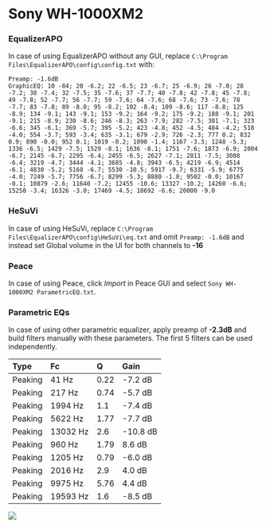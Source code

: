 # Sony WH-1000XM2

### EqualizerAPO
In case of using EqualizerAPO without any GUI, replace `C:\Program Files\EqualizerAPO\config\config.txt`
with:
```
Preamp: -1.6dB
GraphicEQ: 10 -84; 20 -6.2; 22 -6.5; 23 -6.7; 25 -6.9; 26 -7.0; 28 -7.2; 30 -7.4; 32 -7.5; 35 -7.6; 37 -7.7; 40 -7.8; 42 -7.8; 45 -7.8; 49 -7.8; 52 -7.7; 56 -7.7; 59 -7.6; 64 -7.6; 68 -7.6; 73 -7.6; 78 -7.7; 83 -7.8; 89 -8.0; 95 -8.2; 102 -8.4; 109 -8.6; 117 -8.8; 125 -8.9; 134 -9.1; 143 -9.1; 153 -9.2; 164 -9.2; 175 -9.2; 188 -9.1; 201 -9.1; 215 -8.9; 230 -8.6; 246 -8.3; 263 -7.9; 282 -7.5; 301 -7.1; 323 -6.6; 345 -6.1; 369 -5.7; 395 -5.2; 423 -4.8; 452 -4.5; 484 -4.2; 518 -4.0; 554 -3.7; 593 -3.4; 635 -3.1; 679 -2.9; 726 -2.3; 777 0.2; 832 0.9; 890 -0.0; 952 0.1; 1019 -0.2; 1090 -1.4; 1167 -3.3; 1248 -5.3; 1336 -6.5; 1429 -7.5; 1529 -8.1; 1636 -8.1; 1751 -7.6; 1873 -6.9; 2004 -6.7; 2145 -6.7; 2295 -6.4; 2455 -6.5; 2627 -7.1; 2811 -7.5; 3008 -6.4; 3219 -4.7; 3444 -4.1; 3685 -4.8; 3943 -6.5; 4219 -6.9; 4514 -6.1; 4830 -5.2; 5168 -6.7; 5530 -10.5; 5917 -9.7; 6331 -5.9; 6775 -4.0; 7249 -5.7; 7756 -6.7; 8299 -5.3; 8880 -1.8; 9502 -0.0; 10167 -0.1; 10879 -2.6; 11640 -7.2; 12455 -10.6; 13327 -10.2; 14260 -6.6; 15258 -3.4; 16326 -3.0; 17469 -4.5; 18692 -6.6; 20000 -9.0
```

### HeSuVi
In case of using HeSuVi, replace `C:\Program Files\EqualizerAPO\config\HeSuVi\eq.txt` and omit `Preamp:
-1.6dB` and instead set Global volume in the UI for both channels to **-16**

### Peace
In case of using Peace, click *Import* in Peace GUI and select `Sony WH-1000XM2 ParametricEQ.txt`.

### Parametric EQs
In case of using other parametric equalizer, apply preamp of **-2.3dB** and build filters manually with
these parameters. The first 5 filters can be used independently.

| Type    | Fc       |    Q | Gain     |
|:--------|:---------|:-----|:---------|
| Peaking | 41 Hz    | 0.22 | -7.2 dB  |
| Peaking | 217 Hz   | 0.74 | -5.7 dB  |
| Peaking | 1994 Hz  | 1.1  | -7.4 dB  |
| Peaking | 5622 Hz  | 1.77 | -7.7 dB  |
| Peaking | 13032 Hz | 2.6  | -10.8 dB |
| Peaking | 960 Hz   | 1.79 | 8.6 dB   |
| Peaking | 1205 Hz  | 0.79 | -6.0 dB  |
| Peaking | 2016 Hz  | 2.9  | 4.0 dB   |
| Peaking | 9975 Hz  | 5.76 | 4.4 dB   |
| Peaking | 19593 Hz | 1.6  | -8.5 dB  |

![](https://raw.githubusercontent.com/jaakkopasanen/AutoEq/master/results/oratory1990/harman_over-ear_2018/Sony%20WH-1000XM2/Sony%20WH-1000XM2.png)